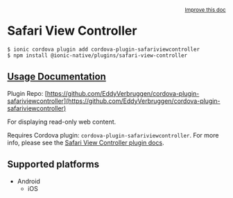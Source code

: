 <a style="float:right;font-size:12px;" href="http://github.com/danielsogl/awesome-cordova-plugins/edit/master/src/@awesome-cordova-plugins/plugins/safari-view-controller/index.ts#L15">
  Improve this doc
</a>

# Safari View Controller

```
$ ionic cordova plugin add cordova-plugin-safariviewcontroller
$ npm install @ionic-native/plugins/safari-view-controller
```

## [Usage Documentation](https://ionicframework.com/docs/native/safari-view-controller/)

Plugin Repo: [https://github.com/EddyVerbruggen/cordova-plugin-safariviewcontroller](https://github.com/EddyVerbruggen/cordova-plugin-safariviewcontroller)

For displaying read-only web content.

Requires Cordova plugin: `cordova-plugin-safariviewcontroller`. For more info, please see the [Safari View Controller plugin docs](https://github.com/EddyVerbruggen/cordova-plugin-safariviewcontroller).

## Supported platforms

- Android
  - iOS
